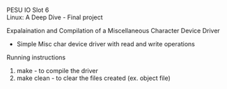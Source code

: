 PESU IO Slot 6  
Linux: A Deep Dive - Final project  

Expalaination and Compilation of a Miscellaneous Character Device Driver  
- Simple Misc char device driver with read and write operations

Running instructions  
1. make - to compile the driver  
2. make clean - to clear the files created (ex. object file)


